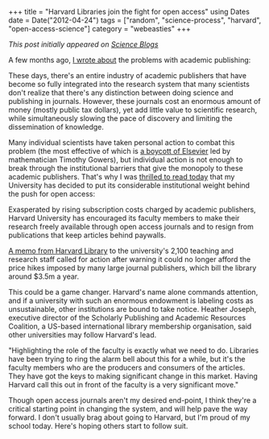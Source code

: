 +++
title = "Harvard Libraries join the fight for open access"
using Dates
date = Date("2012-04-24")
tags = ["random", "science-process", "harvard", "open-access-science"]
category = "webeasties"
+++

_This post initially appeared on [Science Blogs](http://scienceblogs.com/webeasties)_

A few months ago, [I wrote about](http://scienceblogs.com/webeasties/2012/02/the_future_of_science_pub.php) the problems with academic publishing:

These days, there's an entire industry of academic publishers that have become so fully integrated into the research system that many scientists don't realize that there's any distinction between doing science and publishing in journals. However, these journals cost an enormous amount of money (mostly public tax dollars), yet add little value to scientific research, while simultaneously slowing the pace of discovery and limiting the dissemination of knowledge.

Many individual scientists have taken personal action to combat this problem (the most effective of which is [a boycott of Elsevier](http://www.newscientist.com/article/dn21467-web-freedoms-fuel-academic-spring-journal-protest.html) led by mathematician Timothy Gowers), but individual action is not enough to break through the institutional barriers that give the monopoly to these academic publishers. That's why I was [thrilled to read today](http://www.guardian.co.uk/science/2012/apr/24/harvard-university-journal-publishers-prices) that my University has decided to put its considerable institutional weight behind the push for open access:

Exasperated by rising subscription costs charged by academic publishers, Harvard University has encouraged its faculty members to make their research freely available through open access journals and to resign from publications that keep articles behind paywalls.

[A memo from Harvard Library](http://isites.harvard.edu/icb/icb.do?keyword=k77982&tabgroupid=icb.tabgroup143448) to the university's 2,100 teaching and research staff called for action after warning it could no longer afford the price hikes imposed by many large journal publishers, which bill the library around \$3.5m a year.

This could be a game changer. Harvard's name alone commands attention, and if a university with such an enormous endowment is labeling costs as unsustainable, other institutions are bound to take notice. 
Heather Joseph, executive director of the Scholarly Publishing and Academic Resources Coalition, a US-based international library membership organisation, said other universities may follow Harvard's lead.

"Highlighting the role of the faculty is exactly what we need to do. Libraries have been trying to ring the alarm bell about this for a while, but it's the faculty members who are the producers and consumers of the articles. They have got the keys to making significant change in this market. Having Harvard call this out in front of the faculty is a very significant move."

Though open access journals aren't my desired end-point, I think they're a critical starting point in changing the system, and will help pave the way forward. I don't usually brag about going to Harvard, but I'm proud of my school today. Here's hoping others start to follow suit.

      
  

